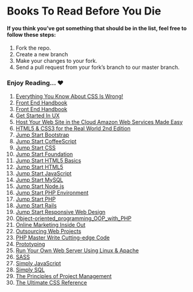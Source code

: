 # Books To Read Before You Die

#### If you think you’ve got something that should be in the list, feel free to follow these steps:

1. Fork the repo.
2. Create a new branch
3. Make your changes to your fork.
4. Send a pull request from your fork’s branch to our master branch.


### Enjoy Reading... ♥


 1. [Everything You Know About CSS Is Wrong!](#)
 2. [Front End Handbook](#)
 3. [Front End Handbook](#)
 4. [Get Started In UX](#)
 5. [Host Your Web Site in the Cloud Amazon Web Services Made Easy](#)
 6. [HTML5 & CSS3 for the Real World 2nd Edition](#)
 7. [Jump Start Bootstrap](#)
 8. [Jump Start CoffeeScript](#)
 9. [Jump Start CSS](#)
 10. [Jump Start Foundation](#)
 11. [Jump Start HTML5 Basics](#)
 12. [Jump Start HTML5](#)
 13. [Jump Start JavaScript](#)
 14. [Jump Start MySQL](#)
 15. [Jump Start Node.js](#)
 16. [Jump Start PHP Environment](#)
 17. [Jump Start PHP](#)
 18. [Jump Start Rails](#)
 19. [Jump Start Responsive Web Design](#)
 20. [Object-oriented_programming_OOP_with_PHP](#)
 21. [Online Marketing Inside Out](#)
 22. [Outsourcing Web Projects](#)
 23. [PHP Master Write Cutting-edge Code](#)
 24. [Prototyping](#)
 25. [Run Your Own Web Server Using Linux & Apache](#)
 26. [SASS](#)
 27. [Simply JavaScript](#)
 28. [Simply SQL](#)
 28. [The Principles of Project Management](#)
 29. [The Ultimate CSS Reference](#)
 

